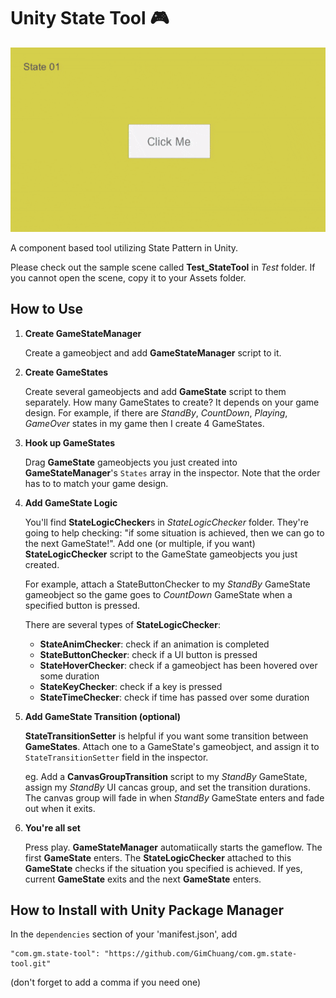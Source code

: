 # Unity State Tool 🎮

![StateTool_Example_Scene](https://github.com/GimChuang/com.gm.state-tool/blob/master/readme_information/StateTool_Example_Scene.gif)

A component based tool utilizing State Pattern in Unity.

Please check out the sample scene called **Test_StateTool** in *Test* folder. If you cannot open the scene, copy it to your Assets folder.

How to Use
---
1. **Create GameStateManager**

   Create a gameobject and add **GameStateManager** script to it.

2. **Create GameStates**

   Create several gameobjects and add **GameState** script to them separately. How many GameStates to create? It depends on your game design. For example, if there are *StandBy*, *CountDown*, *Playing*, *GameOver* states in my game then I create 4 GameStates.

3. **Hook up GameStates**

   Drag **GameState** gameobjects you just created into **GameStateManager**'s `States` array in the inspector. Note that the order has to to match your game design.

4. **Add GameState Logic**

   You'll find **StateLogicChecker**s in *StateLogicChecker* folder. They're going to help checking:  "if some situation is achieved, then we can go to the next GameState!".
Add one (or multiple, if you want) **StateLogicChecker** script to the GameState gameobjects you just created. 

   For example, attach a StateButtonChecker to my *StandBy* GameState gameobject so the game goes to *CountDown* GameState when a specified button is pressed.

   There are several types of  **StateLogicChecker**:
   - **StateAnimChecker**: check if an animation is completed
   - **StateButtonChecker**: check if a UI button is pressed
   - **StateHoverChecker**: check if a gameobject has been hovered over some duration
   - **StateKeyChecker**: check if a key is pressed
   - **StateTimeChecker**: check if time has passed over some duration
        
5. **Add GameState Transition (optional)**

   **StateTransitionSetter** is helpful if you want some transition between **GameStates**.
   Attach one to a GameState's gameobject, and assign it to `StateTransitionSetter` field in the inspector.

   eg. Add a **CanvasGroupTransition** script to my *StandBy* GameState, assign my *StandBy* UI cancas group, and set the transition durations. The canvas group will fade in when *StandBy* GameState enters and fade out when it exits.

6. **You're all set**

   Press play. **GameStateManager** automatiically starts the gameflow. The first **GameState** enters. The **StateLogicChecker** attached to this **GameState** checks if the situation you specified is achieved. If yes, current **GameState** exits and the next **GameState** enters.


How to Install with Unity Package Manager
---
In the `dependencies` section of your 'manifest.json', add
```
"com.gm.state-tool": "https://github.com/GimChuang/com.gm.state-tool.git"
```
(don't forget to add a comma if you need one)
